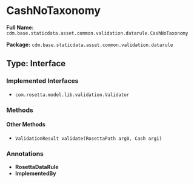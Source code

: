 # CashNoTaxonomy

**Full Name:** `cdm.base.staticdata.asset.common.validation.datarule.CashNoTaxonomy`

**Package:** `cdm.base.staticdata.asset.common.validation.datarule`

## Type: Interface

### Implemented Interfaces

- `com.rosetta.model.lib.validation.Validator`

### Methods

#### Other Methods

- `ValidationResult validate(RosettaPath arg0, Cash arg1)`

### Annotations

- **RosettaDataRule**
- **ImplementedBy**

